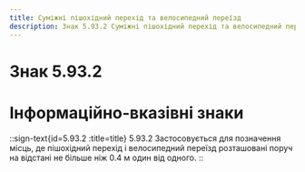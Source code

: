 ```yaml
---
title: Суміжні пішохідний перехід та велосипедний переїзд
description: Знак 5.93.2 Суміжні пішохідний перехід та велосипедний переїзд
---
```

# Знак 5.93.2
# Інформаційно-вказівні знаки
::sign-text{id=5.93.2 :title=title}
5.93.2 Застосовується для позначення місць, де пішохідний перехід і велосипедний переїзд розташовані поруч на відстані не більше ніж 0.4 м один від одного.
::